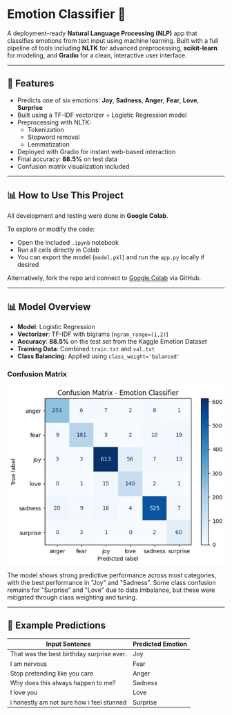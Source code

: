 # Emotion Classifier 💬

A deployment-ready **Natural Language Processing (NLP)** app that classifies emotions from text input using machine learning. Built with a full pipeline of tools including **NLTK** for advanced preprocessing, **scikit-learn** for modeling, and **Gradio** for a clean, interactive user interface.

---

## 🚀 Features

- Predicts one of six emotions: **Joy**, **Sadness**, **Anger**, **Fear**, **Love**, **Surprise**
- Built using a TF-IDF vectorizer + Logistic Regression model
- Preprocessing with NLTK:
  - Tokenization
  - Stopword removal
  - Lemmatization
- Deployed with Gradio for instant web-based interaction
- Final accuracy: **88.5%** on test data
- Confusion matrix visualization included

---

## 📊 How to Use This Project

All development and testing were done in **Google Colab**.

To explore or modify the code:
- Open the included `.ipynb` notebook
- Run all cells directly in Colab
- You can export the model (`model.pkl`) and run the `app.py` locally if desired

Alternatively, fork the repo and connect to [Google Colab](https://colab.research.google.com/) via GitHub.

---

## 📊 Model Overview

- **Model**: Logistic Regression 
- **Vectorizer**: TF-IDF with bigrams (`ngram_range=(1,2)`)
- **Accuracy**: **88.5%** on the test set from the Kaggle Emotion Dataset
- **Training Data**: Combined `train.txt` and `val.txt`
- **Class Balancing**: Applied using `class_weight='balanced'`

### Confusion Matrix

![Confusion Matrix](confusion_matrix.png)

The model shows strong predictive performance across most categories, with the best performance in "Joy" and "Sadness". Some class confusion remains for "Surprise" and "Love" due to data imbalance, but these were mitigated through class weighting and tuning.

---

## 🔢 Example Predictions

| Input Sentence                             | Predicted Emotion |
|--------------------------------------------|-------------------|
| That was the best birthday surprise ever.  | Joy               |
| I am nervous                               | Fear              |
| Stop pretending like you care              | Anger             |
| Why does this always happen to me?         | Sadness           |
| I love you                                 | Love              |
| i honestly am not sure how i feel stunned  | Surprise          |



